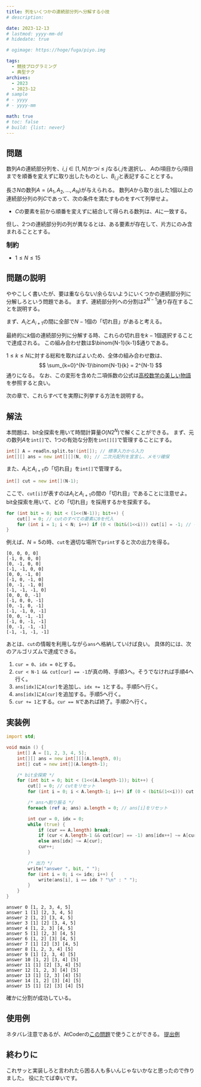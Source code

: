 ```yaml
---
title: 列をいくつかの連続部分列へ分解する小技
# description: 

date: 2023-12-13
# lastmod: yyyy-mm-dd
# hidedate: true

# ogimage: https://hoge/fuga/piyo.img

tags:
  - 競技プログラミング
  - 典型テク
archives:
  - 2023
  - 2023-12
# sample
# - yyyy
# - yyyy-mm

math: true
# toc: false
# build: {list: never}
---
```


## 問題
数列$A$の連続部分列を、$i, j \in [1, N]$かつ$i \leq j$なる$i, j$を選択し、
$A$の$i$項目から$j$項目までを順番を変えずに取り出したものとし、$B_{i, j}$と表記することとする。

長さ$N$の数列$A = (A_1, A_2, \dots, A_N)$が与えられる。
数列$A$から取り出した$1$個以上の連続部分列の列$C$であって、次の条件を満たすものをすべて列挙せよ。

- $C$の要素を前から順番を変えずに結合して得られる数列は、$A$に一致する。

但し、$2$つの連続部分列の列が異なるとは、ある要素が存在して、片方にのみ含まれることとする。

<span style="font-weight: bold; font-size: 1.2em;">制約</span>

- $1 \leq N \leq 15$

## 問題の説明
ややこしく書いたが、要は重ならない/余らないようにいくつかの連続部分列に分解しろという問題である。
まず、連続部分列への分割は$2^{N-1}$通り存在することを説明する。

まず、$A_i$と$A_{i+1}$の間に全部で$N-1$個の「切れ目」があると考える。

最終的に$k$個の連続部分列に分解する時、これらの切れ目を$k-1$個選択することで達成される。
この組み合わせ数は$\binom{N-1}{k-1}$通りである。

$1 \leq k \leq N$に対する総和を取ればよいため、全体の組み合わせ数は、
$$
\sum_{k=0}^{N-1}\binom{N-1}{k} = 2^{N-1}
$$
通りになる。
なお、この変形を含めた二項係数の公式は[高校数学の美しい物語](https://manabitimes.jp/math/588)を参照すると良い。

次の章で、これらすべてを実際に列挙する方法を説明する。

## 解法
本問題は、bit全探索を用いて時間計算量$O(N2^N)$で解くことができる。
まず、元の数列$A$を`int[]`で、1つの有効な分割を`int[][]`で管理することにする。
```d
int[] A = readln.split.to!(int[]); // 標準入力から入力
int[][] ans = new int[][](N, 0); // 二次元配列を宣言し、メモリ確保
```
また、$A_i$と$A_{i+1}$の「切れ目」を`int[]`で管理する。
```d
int[] cut = new int[](N-1);
```
ここで、`cut[i]`が表すのは$A_i$と$A_{i+1}$の間の「切れ目」であることに注意せよ。
bit全探索を用いて、どの「切れ目」を採用するかを探索する。
```d
for (int bit = 0; bit < (1<<(N-1)); bit++) {
    cut[] = 0; // cutのすべての要素に0を代入
    for (int i = 1; i < N; i++) if (0 < (bit&(1<<i))) cut[i] = -1; // -1の代入された切れ目を使う
}
```

例えば、$N=5$の時、`cut`を適切な場所で`print`すると次の出力を得る。
```text
[0, 0, 0, 0]
[-1, 0, 0, 0]
[0, -1, 0, 0]
[-1, -1, 0, 0]
[0, 0, -1, 0]
[-1, 0, -1, 0]
[0, -1, -1, 0]
[-1, -1, -1, 0]
[0, 0, 0, -1]
[-1, 0, 0, -1]
[0, -1, 0, -1]
[-1, -1, 0, -1]
[0, 0, -1, -1]
[-1, 0, -1, -1]
[0, -1, -1, -1]
[-1, -1, -1, -1]
```

あとは、`cut`の情報を利用しながら`ans`へ格納していけば良い。
具体的には、次のアルゴリズムで達成できる。

1. `cur = 0`、`idx = 0`とする。
2. `cur < N-1 && cut[cur] == -1`が真の時、手順3へ。そうでなければ手順4へ行く。
3. `ans[idx]`に`A[cur]`を追加し、`idx += 1`とする。手順5へ行く。
4. `ans[idx]`に`A[cur]`を追加する。手順5へ行く。
5. `cur += 1`とする。`cur == N`であれば終了。手順2へ行く。

## 実装例
```d
import std;

void main () {
    int[] A = [1, 2, 3, 4, 5];
    int[][] ans = new int[][](A.length, 0);
    int[] cut = new int[](A.length-1);

    /* bit全探索 */
    for (int bit = 0; bit < (1<<(A.length-1)); bit++) {
        cut[] = 0; // cutをリセット
        for (int i = 0; i < A.length-1; i++) if (0 < (bit&(1<<i))) cut[i] = -1;

        /* ansへ割り振る */
        foreach (ref a; ans) a.length = 0; // ans[i]をリセット

        int cur = 0, idx = 0;
        while (true) {
            if (cur == A.length) break;
            if (cur < A.length-1 && cut[cur] == -1) ans[idx++] ~= A[cur]; // ~=はpush_backのようなもの
            else ans[idx] ~= A[cur];
            cur++;
        }

        /* 出力 */
        write("answer ", bit, " ");
        for (int i = 0; i <= idx; i++) {
            write(ans[i], i == idx ? "\n" : " ");
        }
    }
}
```

```text
answer 0 [1, 2, 3, 4, 5]
answer 1 [1] [2, 3, 4, 5]
answer 2 [1, 2] [3, 4, 5]
answer 3 [1] [2] [3, 4, 5]
answer 4 [1, 2, 3] [4, 5]
answer 5 [1] [2, 3] [4, 5]
answer 6 [1, 2] [3] [4, 5]
answer 7 [1] [2] [3] [4, 5]
answer 8 [1, 2, 3, 4] [5]
answer 9 [1] [2, 3, 4] [5]
answer 10 [1, 2] [3, 4] [5]
answer 11 [1] [2] [3, 4] [5]
answer 12 [1, 2, 3] [4] [5]
answer 13 [1] [2, 3] [4] [5]
answer 14 [1, 2] [3] [4] [5]
answer 15 [1] [2] [3] [4] [5]
```

確かに分割が成功している。

## 使用例

ネタバレ注意であるが、AtCoderの[この問題](https://atcoder.jp/contests/abc159/tasks/abc159_e)で使うことができる。
[提出例](https://atcoder.jp/contests/abc159/submissions/48463494)

## 終わりに
これサッと実装しろと言われたら困る人も多いんじゃないかなと思ったので作りました。
役にたてば幸いです。
